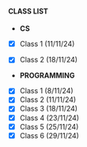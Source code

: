 #### CLASS LIST

- **CS**
- [X] Class 1 (11/11/24)
- [X] Class 2 (18/11/24)


- **PROGRAMMING**

- [X] Class 1 (8/11/24)
- [X] Class 2 (11/11/24)
- [X] Class 3 (18/11/24)
- [X] Class 4 (23/11/24)
- [X] Class 5 (25/11/24)
- [X] Class 6 (29/11/24)
